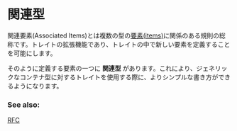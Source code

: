 <!--
# Associated items
-->
# 関連型

<!--
"Associated Items" refers to a set of rules pertaining to [`item`][items]s
of various types. It is an extension to `trait` generics, and allows 
`trait`s to internally define new items.
-->
関連要素(Associated Items)とは複数の型の[要素(items)][items]に関係のある規則の総称です。トレイトの拡張機能であり、トレイトの中で新しい要素を定義することを可能にします。

<!--
One such item is called an *associated type*, providing simpler usage 
patterns when the `trait` is generic over its container type.
-->
そのように定義する要素の一つに **関連型** があります。これにより、ジェネリックなコンテナ型に対するトレイトを使用する際に、よりシンプルな書き方ができるようになります。

### See also:

[RFC][RFC]

[items]: https://doc.rust-lang.org/reference/items.html
[RFC]: https://github.com/rust-lang/rfcs/blob/master/text/0195-associated-items.md
